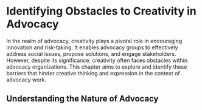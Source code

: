 Identifying Obstacles to Creativity in Advocacy
========================================================



In the realm of advocacy, creativity plays a pivotal role in encouraging innovation and risk-taking. It enables advocacy groups to effectively address social issues, propose solutions, and engage stakeholders. However, despite its significance, creativity often faces obstacles within advocacy organizations. This chapter aims to explore and identify these barriers that hinder creative thinking and expression in the context of advocacy work.

Understanding the Nature of Advocacy
------------------------------------

